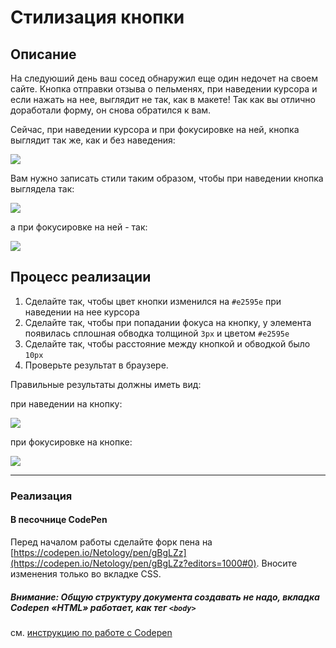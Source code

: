 # Стилизация кнопки

## Описание

На следуюший день ваш сосед обнаружил еще один недочет на своем сайте. Кнопка отправки отзыва о пельменях, при наведении курсора и если нажать на нее, выглядит не так, как в макете!
Так как вы отлично доработали форму, он снова обратился к вам.
 

Сейчас, при наведении курсора и при фокусировке на ней, кнопка выглядит так же, как и без наведения:

![](https://netology-code.github.io/html-2-homeworks/sources/3-1/button-before.jpg)

Вам нужно записать стили таким образом, чтобы при наведении кнопка выглядела так:

![](https://netology-code.github.io/html-2-homeworks/sources/3-1/button-hover.jpg)

а при фокусировке на ней - так:

![](https://netology-code.github.io/html-2-homeworks/sources/3-1/button-click.jpg)



## Процесс реализации


1. Сделайте так, чтобы цвет кнопки изменился на `#e2595e` при наведении на нее курсора
2. Сделайте так, чтобы при попадании фокуса на кнопку, у элемента появилась сплошная обводка толщиной `3px` и цветом `#e2595e` 
3. Сделайте так, чтобы расстояние между кнопкой и обводкой было `10px`
4. Проверьте результат в браузере.

Правильные результаты должны иметь вид:

при наведении на кнопку:

![](https://netology-code.github.io/html-2-homeworks/sources/3-1/button-hover.jpg)

при фокусировке на кнопке:

![](https://netology-code.github.io/html-2-homeworks/sources/3-1/button-click.jpg)

---

### Реализация

#### В песочнице CodePen

Перед началом работы сделайте форк пена на [https://codepen.io/Netology/pen/gBgLZz](https://codepen.io/Netology/pen/gBgLZz?editors=1000#0). Вносите изменения только во вкладке CSS.

##### Внимание: Общую структуру документа создавать не надо, вкладка Codepen «HTML» работает, как тег `<body>`
см. [инструкцию по работе с Codepen](https://netology-university.bitbucket.io/guides/wm/codepen-guide/)
